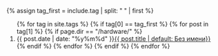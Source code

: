 {% assign tag_first = include.tag | split: " " | first %}
<ol reversed>
{% for tag in site.tags %}
  {% if tag[0] == tag_first %}
    {% for post in tag[1] %}
      {% if page.dir == "/hardware/" %}
        <li>{{ post.date | date: "%y%m%d" }}<a href="{{ post.url | prepend: site.baseurl }}">{{ post.title | default: Без имени}}</a></li>
      {% endif %}
    {% endfor %}
  {% endif %}
{% endfor %}
</ol>
